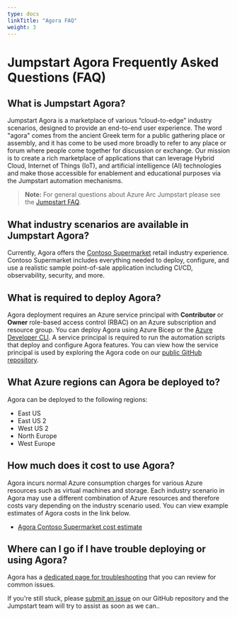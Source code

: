 ```yaml
---
type: docs
linkTitle: "Agora FAQ"
weight: 3
---
```


# Jumpstart Agora Frequently Asked Questions (FAQ)

## What is Jumpstart Agora?

Jumpstart Agora is a marketplace of various “cloud-to-edge” industry scenarios, designed to provide an end-to-end user experience. The word "agora" comes from the ancient Greek term for a public gathering place or assembly, and it has come to be used more broadly to refer to any place or forum where people come together for discussion or exchange. Our mission is to create a rich marketplace of applications that can leverage Hybrid Cloud, Internet of Things (IoT), and artificial intelligence (AI) technologies and make those accessible for enablement and educational purposes via the Jumpstart automation mechanisms.

> **Note:** For general questions about Azure Arc Jumpstart please see the [Jumpstart FAQ](../../faq/).

## What industry scenarios are available in Jumpstart Agora?

Currently, Agora offers the [Contoso Supermarket](/azure_jumpstart_ag/retail/contoso_supermarket) retail industry experience. Contoso Supermarket includes everything needed to deploy, configure, and use a realistic sample point-of-sale application including CI/CD, observability, security, and more.

## What is required to deploy Agora?

Agora deployment requires an Azure service principal with **Contributor** or **Owner** role-based access control (RBAC) on an Azure subscription and resource group. You can deploy Agora using Azure Bicep or the [Azure Developer CLI](https://learn.microsoft.com/azure/developer/azure-developer-cli/overview). A service principal is required to run the automation scripts that deploy and configure Agora features. You can view how the service principal is used by exploring the Agora code on our [public GitHub repository](https://aka.ms/JumpstartGitHubCode).

## What Azure regions can Agora be deployed to?

Agora can be deployed to the following regions:

- East US
- East US 2
- West US 2
- North Europe
- West Europe

## How much does it cost to use Agora?

Agora incurs normal Azure consumption charges for various Azure resources such as virtual machines and storage. Each industry scenario in Agora may use a different combination of Azure resources and therefore costs vary depending on the industry scenario used. You can view example estimates of Agora costs in the link below.

- [Agora Contoso Supermarket cost estimate](https://aka.ms/AgoraContosoSupermarketCostEstimate)

## Where can I go if I have trouble deploying or using Agora?

Agora has a [dedicated page for troubleshooting](/azure_jumpstart_ag/retail/contoso_supermarket/troubleshooting) that you can review for common issues.

If you're still stuck, please [submit an issue](https://aka.ms/JumpstartIssue) on our GitHub repository and the Jumpstart team will try to assist as soon as we can..

